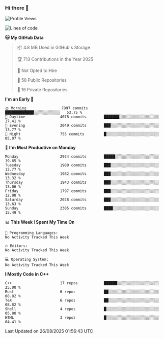 ### Hi there 👋

<!--
**SemenMartynov/SemenMartynov** is a ✨ _special_ ✨ repository because its `README.md` (this file) appears on your GitHub profile.

Here are some ideas to get you started:

- 🔭 I’m currently working on ...
- 🌱 I’m currently learning ...
- 👯 I’m looking to collaborate on ...
- 🤔 I’m looking for help with ...
- 💬 Ask me about ...
- 📫 How to reach me: ...
- 😄 Pronouns: ...
- ⚡ Fun fact: ...
-->

<!--START_SECTION:waka-->
![Profile Views](http://img.shields.io/badge/Profile%20Views-0-blue)

![Lines of code](https://img.shields.io/badge/From%20Hello%20World%20I%27ve%20Written-7.7%20million%20lines%20of%20code-blue)

**🐱 My GitHub Data** 

> 📦 4.8 MB Used in GitHub's Storage 
 > 
> 🏆 713 Contributions in the Year 2025
 > 
> 🚫 Not Opted to Hire
 > 
> 📜 58 Public Repositories 
 > 
> 🔑 16 Private Repositories 
 > 
**I'm an Early 🐤** 

```text
🌞 Morning                7997 commits        █████████████░░░░░░░░░░░░   53.75 % 
🌆 Daytime                4078 commits        ███████░░░░░░░░░░░░░░░░░░   27.41 % 
🌃 Evening                2049 commits        ███░░░░░░░░░░░░░░░░░░░░░░   13.77 % 
🌙 Night                  755 commits         █░░░░░░░░░░░░░░░░░░░░░░░░   05.07 % 
```
📅 **I'm Most Productive on Monday** 

```text
Monday                   2924 commits        █████░░░░░░░░░░░░░░░░░░░░   19.65 % 
Tuesday                  1900 commits        ███░░░░░░░░░░░░░░░░░░░░░░   12.77 % 
Wednesday                1982 commits        ███░░░░░░░░░░░░░░░░░░░░░░   13.32 % 
Thursday                 1943 commits        ███░░░░░░░░░░░░░░░░░░░░░░   13.06 % 
Friday                   1797 commits        ███░░░░░░░░░░░░░░░░░░░░░░   12.08 % 
Saturday                 2028 commits        ███░░░░░░░░░░░░░░░░░░░░░░   13.63 % 
Sunday                   2305 commits        ████░░░░░░░░░░░░░░░░░░░░░   15.49 % 
```


📊 **This Week I Spent My Time On** 

```text
💬 Programming Languages: 
No Activity Tracked This Week

🔥 Editors: 
No Activity Tracked This Week

💻 Operating System: 
No Activity Tracked This Week
```

**I Mostly Code in C++** 

```text
C++                      17 repos            ██████░░░░░░░░░░░░░░░░░░░   25.00 % 
Rust                     6 repos             ██░░░░░░░░░░░░░░░░░░░░░░░   08.82 % 
TeX                      6 repos             ██░░░░░░░░░░░░░░░░░░░░░░░   08.82 % 
Shell                    4 repos             █░░░░░░░░░░░░░░░░░░░░░░░░   05.88 % 
HTML                     3 repos             █░░░░░░░░░░░░░░░░░░░░░░░░   04.41 % 
```




 Last Updated on 26/08/2025 01:56:43 UTC
<!--END_SECTION:waka-->